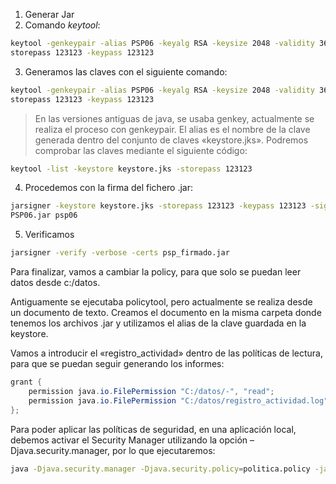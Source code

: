 1. Generar Jar
2.  Comando _keytool_:
```sh
keytool -genkeypair -alias PSP06 -keyalg RSA -keysize 2048 -validity 365 -keystore keystore.jks -
storepass 123123 -keypass 123123
```
3.  Generamos las claves con el siguiente comando:
```sh
keytool -genkeypair -alias PSP06 -keyalg RSA -keysize 2048 -validity 365 -keystore keystore.jks -
storepass 123123 -keypass 123123
```
> En las versiones antiguas de java, se usaba genkey, actualmente se realiza el proceso con genkeypair. El alias es el nombre de la clave generada dentro del conjunto de claves «keystore.jks». 
> Podremos comprobar las claves mediante el siguiente código:
```sh
keytool -list -keystore keystore.jks -storepass 123123
```
4. Procedemos con la firma del fichero .jar:
```sh
jarsigner -keystore keystore.jks -storepass 123123 -keypass 123123 -signedjar psp_firmado.jar
PSP06.jar psp06
```
5. Verificamos
```sh
jarsigner -verify -verbose -certs psp_firmado.jar
```

Para finalizar, vamos a cambiar la policy, para que solo se puedan leer datos desde c:/datos.

Antiguamente se ejecutaba policytool, pero actualmente se realiza desde un documento de texto. Creamos el documento en la misma carpeta donde tenemos los archivos .jar y utilizamos el alias de la clave guardada en la keystore.

Vamos a introducir el «registro_actividad» dentro de las políticas de lectura, para que se puedan seguir generando los informes:
```java
grant {
    permission java.io.FilePermission "C:/datos/-", "read";
    permission java.io.FilePermission "C:/datos/registro_actividad.log", "write";
};
```

Para poder aplicar las políticas de seguridad, en una aplicación local, debemos activar el Security Manager utilizando la opción –Djava.security.manager, por lo que ejecutaremos:
```sh
java -Djava.security.manager -Djava.security.policy=politica.policy -jar psp_firmado.jar
```
